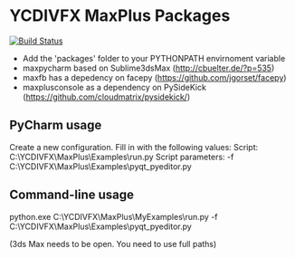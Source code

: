 YCDIVFX MaxPlus Packages
========================
[![Build Status](https://travis-ci.org/arturleao/YCDIVFX_MaxPlus.png?branch=master)](https://travis-ci.org/arturleao/YCDIVFX_MaxPlus)

* Add the 'packages' folder to your PYTHONPATH envirnoment variable
* maxpycharm based on Sublime3dsMax (http://cbuelter.de/?p=535)
* maxfb has a depedency on facepy (https://github.com/jgorset/facepy)
* maxplusconsole as a dependency on PySideKick (https://github.com/cloudmatrix/pysidekick/)

PyCharm usage
-------------

Create a new configuration. Fill in with the following values:
Script: C:\YCDIVFX\MaxPlus\Examples\run.py
Script parameters: -f C:\YCDIVFX\MaxPlus\Examples\pyqt_pyeditor.py

Command-line usage
-------------

python.exe C:\YCDIVFX\MaxPlus\MyExamples\run.py -f C:\YCDIVFX\MaxPlus\Examples\pyqt_pyeditor.py

(3ds Max needs to be open. You need to use full paths)
